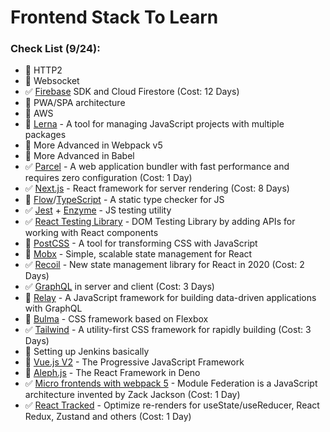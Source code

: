 # Frontend Stack To Learn

### Check List (9/24):
- :black_square_button: HTTP2
- :black_square_button: Websocket
- :white_check_mark: [Firebase](https://firebase.google.com/) SDK and Cloud Firestore (Cost: 12 Days)
- :black_square_button: PWA/SPA architecture
- :black_square_button: AWS
- :black_square_button: [Lerna](https://github.com/lerna/lerna) - A tool for managing JavaScript projects with multiple packages
- :black_square_button: More Advanced in Webpack v5
- :black_square_button: More Advanced in Babel
- :white_check_mark: [Parcel](https://parceljs.org) - A web application bundler with fast performance and requires zero configuration (Cost: 1 Day)
- :white_check_mark: [Next.js](https://nextjs.org/) - React framework for server rendering (Cost: 8 Days)
- :black_square_button: [Flow](https://flow.org/en)/[TypeScript](https://www.typescriptlang.org/) - A static type checker for JS
- :white_check_mark: [Jest](https://jestjs.io) + [Enzyme](https://airbnb.io/enzyme) - JS testing utility
- :white_check_mark: [React Testing Library](https://testing-library.com/docs/react-testing-library/intro/) - DOM Testing Library by adding APIs for working with React components
- :black_square_button: [PostCSS](https://postcss.org) - A tool for transforming CSS with JavaScript
- :black_square_button: [Mobx](https://mobx.js.org) - Simple, scalable state management for React
- :white_check_mark: [Recoil](https://recoiljs.org) - New state management library for React in 2020 (Cost: 2 Days)
- :white_check_mark: [GraphQL](https://graphql.org) in server and client (Cost: 3 Days)
- :black_square_button: [Relay](https://relay.dev) - A JavaScript framework for building data-driven applications with GraphQL
- :black_square_button: [Bulma](https://bulma.io) - CSS framework based on Flexbox
- :white_check_mark: [Tailwind](https://tailwindcss.com) - A utility-first CSS framework for rapidly building (Cost: 3 Days)
- :black_square_button: Setting up Jenkins basically
- :black_square_button: [Vue.js V2](https://vuejs.org/v2/guide/comparison.html) - The Progressive JavaScript Framework
- :black_square_button: [Aleph.js](https://alephjs.org) - The React Framework in Deno
- :white_check_mark: [Micro frontends with webpack 5](https://webpack.js.org/concepts/module-federation) - Module Federation is a JavaScript architecture invented by Zack Jackson (Cost: 1 Day)
- :white_check_mark: [React Tracked](https://react-tracked.js.org) - Optimize re-renders for useState/useReducer, React Redux, Zustand and others (Cost: 1 Day)
